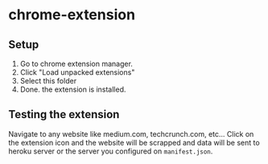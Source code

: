 # chrome-extension

## Setup
1. Go to chrome extension manager.
2. Click "Load unpacked extensions"
3. Select this folder
4. Done. the extension is installed.

## Testing the extension
Navigate to any website like medium.com, techcrunch.com, etc... Click on the extension icon and the website will be scrapped and data will be sent to heroku server or the server you configured on `manifest.json`.
